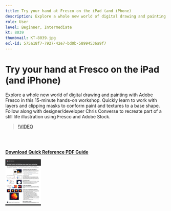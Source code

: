 ```yaml
---
title: Try your hand at Fresco on the iPad (and iPhone)
description: Explore a whole new world of digital drawing and painting with Adobe Fresco in this 15-minute hands-on workshop
role: User
level: Beginner, Intermediate
kt: 8039
thumbnail: KT-8039.jpg
exl-id: 575a18f7-7927-42e7-bd0b-58994536a9f7
---
```

# Try your hand at Fresco on the iPad (and iPhone)

Explore a whole new world of digital drawing and painting with Adobe Fresco in this 15-minute hands-on workshop. Quickly learn to work with layers and clipping masks to conform paint and textures to a base shape. Follow along with designer/developer Chris Converse to recreate part of a still life illustration using Fresco and Adobe Stock.

>[!VIDEO](https://video.tv.adobe.com/v/333804?hidetitle=true)

<br>&nbsp;

[**Download Quick Reference PDF Guide**](../quick-reference/Frescoworkshop.pdf)

[![Image of first page of quick reference guide](assets/FrescoworkshopPage1.png)](../quick-reference/Frescoworkshop.pdf)